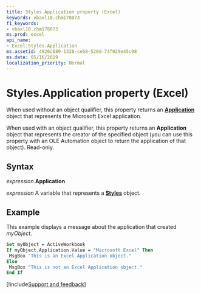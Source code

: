 ```yaml
---
title: Styles.Application property (Excel)
keywords: vbaxl10.chm178073
f1_keywords:
- vbaxl10.chm178073
ms.prod: excel
api_name:
- Excel.Styles.Application
ms.assetid: 4926c689-1328-ceb8-520d-74f029e45c98
ms.date: 05/16/2019
localization_priority: Normal
---
```



# Styles.Application property (Excel)

When used without an object qualifier, this property returns an **[Application](Excel.Application(object).md)** object that represents the Microsoft Excel application. 

When used with an object qualifier, this property returns an **Application** object that represents the creator of the specified object (you can use this property with an OLE Automation object to return the application of that object). Read-only.


## Syntax

_expression_.**Application**

_expression_ A variable that represents a **[Styles](Excel.Styles.md)** object.


## Example

This example displays a message about the application that created _myObject_.

```vb
Set myObject = ActiveWorkbook 
If myObject.Application.Value = "Microsoft Excel" Then 
 MsgBox "This is an Excel Application object." 
Else 
 MsgBox "This is not an Excel Application object." 
End If
```



[!include[Support and feedback](~/includes/feedback-boilerplate.md)]